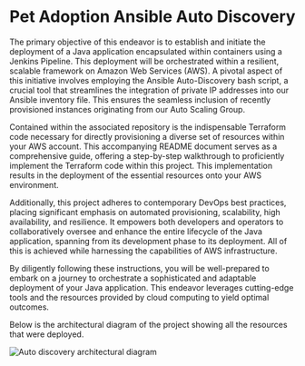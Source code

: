 <h1 align="center" id="title">Pet Adoption Ansible Auto Discovery</h1>

<p id="description"> The primary objective of this endeavor is to establish and initiate the deployment of a Java application encapsulated within containers using a Jenkins Pipeline. This deployment will be orchestrated within a resilient, scalable framework on Amazon Web Services (AWS). A pivotal aspect of this initiative involves employing the Ansible Auto-Discovery bash script, a crucial tool that streamlines the integration of private IP addresses into our Ansible inventory file. This ensures the seamless inclusion of recently provisioned instances originating from our Auto Scaling Group.

Contained within the associated repository is the indispensable Terraform code necessary for directly provisioning a diverse set of resources within your AWS account. This accompanying README document serves as a comprehensive guide, offering a step-by-step walkthrough to proficiently implement the Terraform code within this project. This implementation results in the deployment of the essential resources onto your AWS environment.

Additionally, this project adheres to contemporary DevOps best practices, placing significant emphasis on automated provisioning, scalability, high availability, and resilience. It empowers both developers and operators to collaboratively oversee and enhance the entire lifecycle of the Java application, spanning from its development phase to its deployment. All of this is achieved while harnessing the capabilities of AWS infrastructure.

By diligently following these instructions, you will be well-prepared to embark on a journey to orchestrate a sophisticated and adaptable deployment of your Java application. This endeavor leverages cutting-edge tools and the resources provided by cloud computing to yield optimal outcomes.</p>   
<p id="description"> Below is the architectural diagram of the project showing all the resources that were deployed.</p> 

![Auto discovery architectural diagram](https://github.com/S0mjerry/Pet-adoption-ansible-autodiscovery-project/assets/131771068/40772a0f-6a15-437c-99c0-5bee475cf44f)
